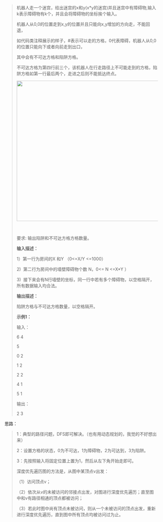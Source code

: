 <blockquote> 
 <p>机器人走一个迷宫，给出迷宫的x和y(x*y的迷宫)并且迷宫中有障碍物,输入k表示障碍物有k个，并且会将障碍物的坐标挨个输入。</p> 
 <p>机器人从0,0的位置走到x,y的位置并且只能向x,y增加的方向走，不能回退，</p> 
 <p>如代码类注释展示的样子，#表示可以走的方格，0代表障碍，机器人从0,0的位置只能向下或者向前走到出口，</p> 
 <p>其中会有不可达方格和陷阱方格。</p> 
 <p>不可达方格为第四行前三个，该机器人在行走路径上不可能走到的方格，陷阱方格如第一行最后两个，走进之后则不能抵达终点。</p> 
 <p><img alt="" height="460" src="https://img-blog.csdnimg.cn/9f54cfe74709482ca23ec88b1591e564.png" width="773"></p> 
 <p>&nbsp;</p> 
 <p>要求: 输出陷阱和不可达方格方格数量。</p> 
 <p><strong>输入描述：</strong></p> 
 <p>1）第一行为房间的X 和Y （0&lt;=X/Y &lt;=1000）</p> 
 <p>2) &nbsp;第二行为房间中的墙壁障碍物个数 N，0&lt;= N &lt;=X*Y ）</p> 
 <p>3) &nbsp;接下来会有N行墙壁的坐标，同一行中若有多个障碍物，以空格隔开，所有数据输入均合法。</p> 
 <p><strong>输出描述：</strong></p> 
 <p>陷阱方格与不可达方格数量，以空格隔开。</p> 
 <p><strong>示例1：</strong></p> 
 <p>输入：</p> 
 <p>6 4</p> 
 <p>5</p> 
 <p>0 2</p> 
 <p>1 2</p> 
 <p>2 2</p> 
 <p>4 1</p> 
 <p>5 1</p> 
 <p>输出：</p> 
 <p>2 3</p> 
</blockquote>

思路：
<blockquote> 
 <p>1：典型的路径问题，DFS即可解决。（也有用动态规划的，我觉的不好想出来）</p> 
 <p>2：设置方格的状态，0为不可达，1为障碍物，2为可达到，3为陷阱。</p> 
 <p>3：先按照输入将固定位置上置为1，然后从左下角开始走即可。</p> 
 <p>深度优先遍历图的方法是，从图中某顶点v出发：</p> 
 <p>（1）访问顶点v；</p> 
 <p>（2）依次从v的未被访问的邻接点出发，对图进行深度优先遍历；直至图中和v有路径相通的顶点都被访问；</p> 
 <p>（3）若此时图中尚有顶点未被访问，则从一个未被访问的顶点出发，重新进行深度优先遍历，直到图中所有顶点均被访问过为止。</p> 
</blockquote>